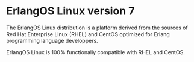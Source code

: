 # ErlangOS Linux version 7

The ErlangOS Linux distribution is a platform derived from the sources of Red Hat Enterprise Linux (RHEL) and CentOS optimized for Erlang programming language developpers.

ErlangOS Linux is 100% functionally compatible with RHEL and CentOS.




